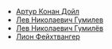 * [Артур Конан Дойл](/books/sci_history/Артур%20Конан%20Дойл)
* [Лев Николаевич Гумилев](/books/sci_history/Лев%20Николаевич%20Гумилев)
* [Лев Николаевич Гумилёв](/books/sci_history/Лев%20Николаевич%20Гумилёв)
* [Лион Фейхтвангер](/books/sci_history/Лион%20Фейхтвангер)